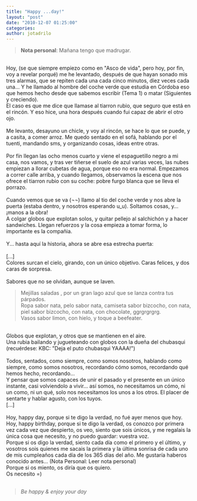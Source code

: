 ```yaml
---
title: "Happy ...day!"
layout: "post"
date: "2010-12-07 01:25:00"
categories: 
author: jotadrilo
---
```


<div class="css-full-post-content js-full-post-content">
<blockquote><span style="font-weight:bold;">Nota personal</span>: Mañana tengo que madrugar.</blockquote><br />Hoy, (se que siempre empiezo como en "Asco de vida", pero hoy, por fin, voy a revelar porqué) me he levantado, después de que hayan sonado mis tres alarmas, que se repiten cada una cada cinco minutos, diez veces cada una... Y he llamado al hombre del coche verde que estudia en Córdoba eso que hemos hecho desde que sabemos escribir (Tema 1) o matar (Siguientes y creciendo).<br />El caso es que me dice que llamase al tiarron rubio, que seguro que está en el rincón. Y eso hice, una hora después cuando fui capaz de abrir el otro ojo.<br /><br />Me levanto, desayuno un chicle, y voy al rincón, se hace lo que se puede, y a casita, a comer arroz. Me quedo sentado en el sofá, hablando por el tuenti, mandando sms, y organizando cosas, ideas entre otras.<br /><br />Por fín llegan las ocho menos cuarto y viene el espaguetillo negro a mi casa, nos vamos, y tras ver tiñerse el suelo de azul varias veces, las nubes empiezan a llorar cubetas de agua, porque eso no era normal. Empezamos a correr calle arriba, y cuando llegamos, observamos la escena que nos ofrece el tiarron rubio con su coche: pobre furgo blanca que se lleva el porrazo.<br /><br />Cuando vemos que se va (¬¬) llamo al tio del coche verde y nos abre la puerta (estaba dentro, y nosotros esperando u_u). Soltamos cosas, y... ¡manos a la obra!<br />A colgar globos que explotan solos, y quitar pellejo al salchichón y a hacer sandwiches. Llegan refuerzos y la cosa empieza a tomar forma, lo importante es la compañia.<br /><br />Y... hasta aquí la historia, ahora se abre esa estrecha puerta:<br /><br />[...]<br />Colores surcan el cielo, girando, con un único objetivo. Caras felices, y dos caras de sorpresa.<br /><br />Sabores que no se olvidan, aunque se laven.<br /><blockquote>Mejillas saladas , por un gran lago azul que se lanza contra tus párpados. <br />Ropa sabor nata, pelo sabor nata, camiseta sabor bizcocho, con nata, piel sabor bizcocho, con nata, con chocolate, ggrgrgrgrg. <br />Vasos sabor limon, con hielo, y toque a beefeater.</blockquote><br />Globos que explotan, y otros que se mantienen en el aire.<br />Una rubia bailando y jugueteando con globos con la dueña del chubasqui (recuérdese: KBC: "Deja el puto chubasqui YAAAA!")<br /><br />Todos, sentados, como siempre, como somos nosotros, hablando como siempre, como somos nosotros, recordando cómo somos, recordando qué hemos hecho, recordando...<br />Y pensar que somos capaces de unir el pasado y el presente en un único instante, casi volviendolo a vivir... así somos, no necesitamos un cómo, ni un como, ni un qué, solo nos necesitamos los unos a los otros. El placer de sentarte y hablar agusto, con los tuyos.<br />[...]<br /><br />Hoy, happy day, porque si te digo la verdad, no fué ayer menos que hoy.<br />Hoy, happy birthday, porque si te digo la verdad, os conozco por primera vez cada vez que despierto, os veo, siento que sois únicos, y me regalais la única cosa que necesito, y no puedo guardar: vuestra voz.<br />Porque si os digo la verdad, siento cada día como el primero y el último, y vosotros sois quienes me sacais la primera y la última sonrisa de cada uno de mis cumpleaños cada día de los 365 días del año. Me gustaría haberos conocido antes... (Nota Personal: Leer nota personal)<br />Porque si os miento, os diría que os quiero. <br />Os necesito =)<br /><br /><blockquote><span style="font-style:italic;">Be happy & enjoy your day</span></blockquote>
</div>
